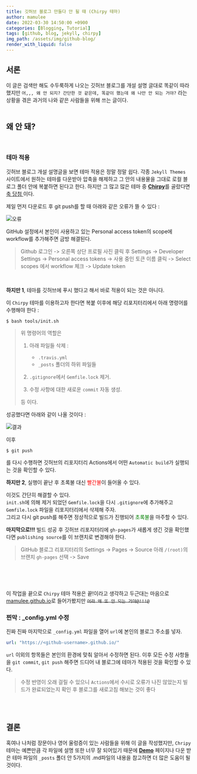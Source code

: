 ```yaml
---
title: 깃허브 블로그 만들다 안 될 때 (Chirpy 테마)
author: mamulee
date: 2022-03-30 14:50:00 +0900
categories: [Blogging, Tutorial]
tags: [github, blog, jekyll, chirpy]
img_path: /assets/img/github-blog/
render_with_liquid: false
---
```


## 서론

이 글은 검색만 해도 수두룩하게 나오는 깃허브 블로그를 개설 설명 글대로 똑같이 따라했지만 `어,,, 왜 안 되지? 간단한 것 같은데, 똑같이 했는데 왜 나만 안 되는 거야?` 라는 상황을 겪은 과거의 나와 같은 사람들을 위해 쓰는 글이다.
<br/>
<br/>

## 왜 안 돼?

<br/>

### 테마 적용

깃허브 블로그 개설 설명글을 보면 테마 적용은 정말 정말 쉽다. 각종 `Jekyll Themes` 사이트에서 원하는 테마를 다운받아 압축을 해제하고 그 안의 내용물을 그대로 로컬 블로그 폴더 안에 복붙하면 된다고 한다. 하지만 그 많고 많은 테마 중 [**Chirpy**](http://jekyllthemes.org/themes/jekyll-theme-chirpy/)를 골랐다면 <u> 축 당첨 </u>이다.
<br/>

제일 먼저 다운로드 후 git push를 할 때 아래와 같은 오류가 뜰 수 있다 :

![오류](1.png)

GitHub 설정에서 본인이 사용하고 있는 Personal access token의 scope에 workflow를 추가해주면 금방 해결된다.

> Github 로그인 -> 오른쪽 상단 프로필 사진 클릭 후 Settings -> Developer Settings -> Personal access tokens -> 사용 중인 토큰 이름 클릭 -> Select scopes 에서 workflow 체크 -> Update token

<br/>

**하지만 1**, 테마를 깃허브에 푸시 했다고 해서 바로 적용이 되는 것은 아니다.

이 `Chirpy` 테마를 이용하고자 한다면 복붙 이후에 해당 리포지터리에서 아래 명령어를 수행해야 한다 :

```console
$ bash tools/init.sh
```

> 위 명령어의 역할은
>
> 1. 아래 파일들 삭제 :
>
>    - `.travis.yml`
>    - `_posts` 폴더의 하위 파일들
>
> 2. `.gitignore`에서 `Gemfile.lock` 제거.
>
> 3. 수정 사항에 대한 새로운 `commit` 자동 생성.
>
> 등 이다.

성공했다면 아래와 같이 나올 것이다 :

![결과](2.png)

이후

```console
$ git push
```

를 다시 수행하면 깃허브의 리포지터리 Actions에서 어떤 `Automatic build`가 실행되는 것을 확인할 수 있다.

**하지만 2**, 실행이 끝난 후 초록불 대신 <span style="color : red">빨간불</span>이 들어올 수 있다.

이것도 간단히 해결할 수 있다.
<br/>
`init.sh`에 의해 제거 되었던 `Gemfile.lock`을 다시 `.gitignore`에 추가해주고 `Gemfile.lock` 파일을 리포지터리에서 삭제해 주자.
<br/>
그리고 다시 git push를 해주면 정상적으로 빌드가 진행되어 <span style="color:green">초록불</span>을 마주할 수 있다.

**마지막으로!!!** 빌드 성공 후 깃허브 리포지터리에 `gh-pages`가 새롭게 생긴 것을 확인했다면 `publishing source`를 이 브랜치로 변경해야 한다.

> GitHub 블로그 리포지터리의 Settings -> Pages -> Source 아래 `/(root)`의 브랜치 `gh-pages` 선택 -> Save

<br/>
<br/>
<br/>

이 작업을 끝으로 `Chirpy` 테마 적용은 끝!이라고 생각하고 두근대는 마음으로 [mamulee.github.io](http://mamulee.github.io)로 들어가봤지만 ~~`어라 왜 또 안 되는 거야@!!!@`~~

### 찐막 : \_config.yml 수정

진짜 진짜 마지막으로 `_config.yml` 파일을 열어 `url`에 본인의 블로그 주소를 넣자.

```yml
url: "https://<github-username>.github.io/"
```

`url` 이외의 항목들은 본인의 환경에 맞춰 알아서 수정하면 된다. 이후 모든 수정 사항들을 `git commit`, `git push` 해주면 드디어 내 블로그에 테마가 적용된 것을 확인할 수 있다.

> 수정 반영이 오래 걸릴 수 있으니 `Actions`에서 수시로 오류가 나진 않았는지 빌드가 완료되었는지 확인 후 블로그를 새로고침 해보는 것이 좋다

<br/>
<br/>

## 결론

혹여나 나처럼 장문이나 영어 울렁증이 있는 사람들을 위해 이 글을 작성했지만, `Chripy` 테마는 예쁜만큼 각 파일에 설명 또한 너무 잘 되어있기 때문에 [**Demo**](https://chirpy.cotes.page/) 페이지나 다운 받은 테마 파일의 `_posts` 폴더 안 5가지의 .md파일의 내용을 참고하면 더 많은 도움이 될 것이다.
